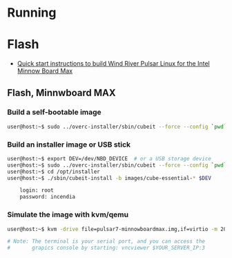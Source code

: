 # Running

# Flash

- [Quick start instructions to build Wind River Pulsar Linux for the Intel Minnow Board Max](https://github.com/WindRiver-OpenSourceLabs/wr-core/blob/pulsar-7.0/docs/README-intel-x86.TXT)

## Flash, Minnwboard MAX

### Build a self-bootable image

```sh
user@host:~$ sudo ../overc-installer/sbin/cubeit --force --config `pwd`/../install_templates/intel-x86/config-live.sh --artifacts `pwd`/tmp/deploy/images/intel-corei7-64 pulsar7-minnowboardmax.img
```

### Build an installer image or USB stick

```sh
user@host:~$ export DEV=/dev/NBD_DEVICE  # or a USB storage device
user@host:~$ sudo ../overc-installer/sbin/cubeit --force --config `pwd`/../install_templates/intel-x86/config-live.sh --artifacts `pwd`/tmp/deploy/images/intel-corei7-64 $DEV
user@host:~$ cd /opt/installer
user@host:~$ ./sbin/cubeit-install -b images/cube-essential-* $DEV
```

```sh
    login: root
    password: incendia
```

### Simulate the image with kvm/qemu

```sh
user@host:~$ kvm -drive file=pulsar7-minnowboardmax.img,if=virtio -m 2000 -nographic -vnc :3 -serial mon:stdio -vga vmware

# Note: The terminal is your serial port, and you can access the
#       grapics console by starting: vncviewer $YOUR_SERVER_IP:3
```

